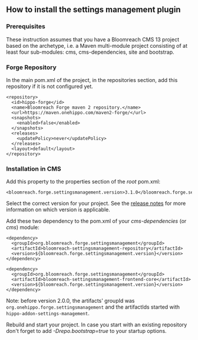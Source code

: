 <!--
  Copyright 2014-2020 Bloomreach Inc. (https://www.bloomreach.com)

  Licensed under the Apache License, Version 2.0 (the "License");
  you may not use this file except in compliance with the License.
  You may obtain a copy of the License at

   http://www.apache.org/licenses/LICENSE-2.0

  Unless required by applicable law or agreed to in writing, software
  distributed under the License is distributed on an "AS IS" BASIS,
  WITHOUT WARRANTIES OR CONDITIONS OF ANY KIND, either express or implied.
  See the License for the specific language governing permissions and
  limitations under the License.
  -->
## How to install the settings management plugin

### Prerequisites

These instruction assumes that you have a Bloomreach CMS 13 project based on the archetype, i.e. a Maven 
multi-module project consisting of at least four sub-modules: cms, cms-dependencies, site and bootstrap.

### Forge Repository
In the main pom.xml of the project, in the repositories section, add this repository if it is not configured yet. 

```
<repository>
  <id>hippo-forge</id>
  <name>Bloomreach Forge maven 2 repository.</name>
  <url>https://maven.onehippo.com/maven2-forge/</url>
  <snapshots>
    <enabled>false</enabled>
  </snapshots>
  <releases>
    <updatePolicy>never</updatePolicy>
  </releases>
  <layout>default</layout>
</repository>
```

### Installation in CMS
Add this property to the properties section of the *root* pom.xml:

    <bloomreach.forge.settingsmanagement.version>3.1.0</bloomreach.forge.settingsmanagement.version>

Select the correct version for your project. See the [release notes](release-notes.html) for more information on which version is applicable.

Add these two dependency to the pom.xml of your *cms-dependencies* (or *cms*) module:

```
<dependency>
  <groupId>org.bloomreach.forge.settingsmanagement</groupId>
  <artifactId>bloomreach-settingsmanagement-repository</artifactId>
  <version>${bloomreach.forge.settingsmanagement.version}</version>
</dependency>

<dependency>
  <groupId>org.bloomreach.forge.settingsmanagement</groupId>
  <artifactId>bloomreach-settingsmanagement-frontend-core</artifactId>
  <version>${bloomreach.forge.settingsmanagement.version}</version>
</dependency>

```

<div class="alert alert-info">
    Note: before version 2.0.0, the artifacts' groupId was <code>org.onehippo.forge.settingsmanagement</code> and
    the artifactIds started with <code>hippo-addon-settings-management</code>. 
</div>

Rebuild and start your project. In case you start with an existing repository don't forget to add *-Drepo.bootstrap=true*
to your startup options.

